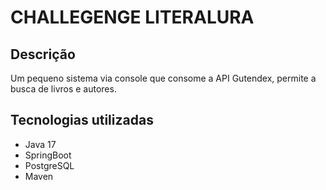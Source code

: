 # CHALLEGENGE LITERALURA

## Descrição

Um pequeno sistema via console que consome a API Gutendex, permite a busca de livros e autores.

## Tecnologias utilizadas

- Java 17
- SpringBoot 
- PostgreSQL
- Maven